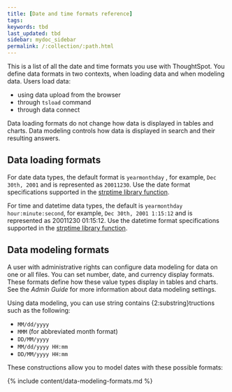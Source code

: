 ```yaml
---
title: [Date and time formats reference]
tags:
keywords: tbd
last_updated: tbd
sidebar: mydoc_sidebar
permalink: /:collection/:path.html
---
```

This is a list of all the date and time formats you use with ThoughtSpot. You
define data formats in two contexts, when loading data and when modeling data.
Users load data:

- using data upload from the browser
- through `tsload` command
- through data connect

Data loading formats do not change how data is displayed in tables and charts.
Data modeling controls how data is displayed in search and their resulting
answers.

## Data loading formats

For date data types, the default format is `yearmonthday` , for example,  `Dec 30th, 2001` and is represented as `20011230`. Use the date format specifications supported in the [strptime library function](http://man7.org/linux/man-pages/man3/strptime.3.html).

For time and datetime data types, the default is `yearmonthday hour:minute:second`, for example,  `Dec 30th, 2001 1:15:12` and is represented as 20011230 01:15:12. Use the datetime format specifications supported in the [strptime library function](http://man7.org/linux/man-pages/man3/strptime.3.html).

## Data modeling formats

A user with administrative rights can configure data modeling for data on one or
all files. You can set number, date, and currency display formats. These formats
define how these value types display in tables and charts. See the _Admin Guide_
for more information about data modeling settings.

Using data modeling, you can use string contains {2:substring}tructions such as the following:

-   `MM/dd/yyyy`
-   `MMM` (for abbreviated month format)
-   `DD/MM/yyyy`
-   `MM/dd/yyyy HH:mm`
-   `DD/MM/yyyy HH:mm`

These constructions allow you to model dates with these possible formats:

{% include content/data-modeling-formats.md %}
